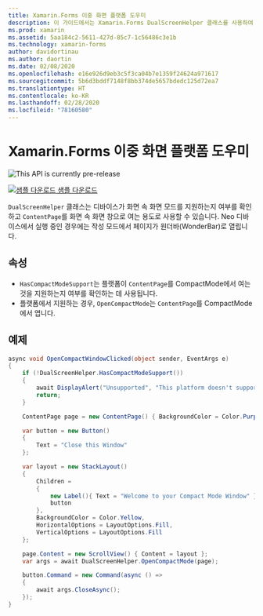```yaml
---
title: Xamarin.Forms 이중 화면 플랫폼 도우미
description: 이 가이드에서는 Xamarin.Forms DualScreenHelper 클래스를 사용하여 Surface Duo 및 Surface Neo와 같은 이중 화면 디바이스의 앱 환경을 최적화하는 방법을 설명합니다.
ms.prod: xamarin
ms.assetid: 5aa184c2-5611-427d-85c7-1c56486c3e1b
ms.technology: xamarin-forms
author: davidortinau
ms.author: daortin
ms.date: 02/08/2020
ms.openlocfilehash: e16e926d9eb3c5f3ca04b7e1359f24624a971617
ms.sourcegitcommit: 5b6d3bddf7148f8bb374de5657bdedc125d72ea7
ms.translationtype: HT
ms.contentlocale: ko-KR
ms.lasthandoff: 02/28/2020
ms.locfileid: "78160580"
---
```

# <a name="xamarinforms-dual-screen-platform-helpers"></a>Xamarin.Forms 이중 화면 플랫폼 도우미

![](~/media/shared/preview.png "This API is currently pre-release")

[![샘플 다운로드](~/media/shared/download.png) 샘플 다운로드](https://github.com/xamarin/xamarin-forms-samples/UserInterface/DualScreenDemos)

`DualScreenHelper` 클래스는 디바이스가 화면 속 화면 모드를 지원하는지 여부를 확인하고 `ContentPage`를 화면 속 화면 창으로 여는 용도로 사용할 수 있습니다. Neo 디바이스에서 실행 중인 경우에는 작성 모드에서 페이지가 원더바(WonderBar)로 열립니다.

## <a name="properties"></a>속성

- `HasCompactModeSupport`는 플랫폼이 `ContentPage`를 CompactMode에서 여는 것을 지원하는지 여부를 확인하는 데 사용됩니다.
- 플랫폼에서 지원하는 경우, `OpenCompactMode`는 `ContentPage`를 CompactMode에서 엽니다.

## <a name="example"></a>예제

```csharp
async void OpenCompactWindowClicked(object sender, EventArgs e)
{
    if (!DualScreenHelper.HasCompactModeSupport())
    {
        await DisplayAlert("Unsupported", "This platform doesn't support this feature", "Ok");
        return;
    }

    ContentPage page = new ContentPage() { BackgroundColor = Color.Purple };

    var button = new Button()
    {
        Text = "Close this Window"
    };

    var layout = new StackLayout()
    {
        Children =
        {
            new Label(){ Text = "Welcome to your Compact Mode Window" },
            button
        },
        BackgroundColor = Color.Yellow,
        HorizontalOptions = LayoutOptions.Fill,
        VerticalOptions = LayoutOptions.Fill
    };

    page.Content = new ScrollView() { Content = layout };
    var args = await DualScreenHelper.OpenCompactMode(page);

    button.Command = new Command(async () =>
    {
        await args.CloseAsync();
    });
}
```
